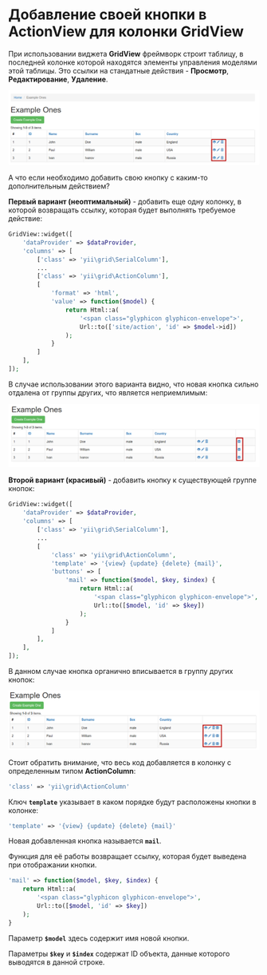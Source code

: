 # Добавление своей кнопки в ActionView для колонки GridView

При использовании виджета **GridView** фреймворк строит таблицу, в последней колонке которой находятся элементы управления моделями этой таблицы. Это ссылки на стандатные действия - **Просмотр**, **Редактирование**, **Удаление**.

![](img/01.png)

А что если необходимо добавить свою кнопку с каким-то дополнительным действием?

**Первый вариант (неоптимальный)** - добавить еще одну колонку, в которой возвращать ссылку, которая будет выполнять требуемое действие:

```php
GridView::widget([
    'dataProvider' => $dataProvider,
    'columns' => [
        ['class' => 'yii\grid\SerialColumn'],
        ...
        ['class' => 'yii\grid\ActionColumn'],
        [
            'format' => 'html',
            'value' => function($model) {
                return Html::a(
                    '<span class="glyphicon glyphicon-envelope">',
                    Url::to(['site/action', 'id' => $model->id])
                );
            }
        ]
    ],
]);
```
В случае использовании этого варианта видно, что новая кнопка сильно отдалена от группы других, что является неприемлимым:

![](img/02.png)

**Второй вариант (красивый)** - добавить кнопку к существующей группе кнопок:

```php
GridView::widget([
    'dataProvider' => $dataProvider,
    'columns' => [
        ['class' => 'yii\grid\SerialColumn'],
        ...
        [
            'class' => 'yii\grid\ActionColumn',
            'template' => '{view} {update} {delete} {mail}',
            'buttons' => [
                'mail' => function($model, $key, $index) {
                    return Html::a(
                        '<span class="glyphicon glyphicon-envelope">',
                        Url::to([$model, 'id' => $key])
                    );
                }
            ]
        ],
    ],
]);
```
В данном случае кнопка органично вписывается в группу других кнопок:

![](img/03.png)

Стоит обратить внимание, что весь код добавляется в колонку с определенным типом **ActionColumn**:
```php
'class' => 'yii\grid\ActionColumn'
```

Ключ **```template```** указывает в каком порядке будут расположены кнопки в колонке:

```php
'template' => '{view} {update} {delete} {mail}'
```

Новая добавленная кнопка называется **```mail```**.

Функция для её работы возвращает ссылку, которая будет выведена при отображании кнопки.

```php
'mail' => function($model, $key, $index) {
    return Html::a(
        '<span class="glyphicon glyphicon-envelope">',
        Url::to([$model, 'id' => $key])
    );
}
```

Параметр **```$model```** здесь содержит имя новой кнопки.

Параметры **```$key```** и **```$index```** содержат ID объекта, данные которого выводятся в данной строке.
